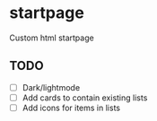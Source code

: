 # startpage
Custom html startpage

## TODO

- [ ] Dark/lightmode
- [ ] Add cards to contain existing lists
- [ ] Add icons for items in lists